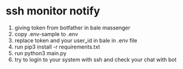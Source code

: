 # ssh monitor notify

1. giving token from botfather in bale massenger
2. copy .env-sample to .env
3. replace token and your user_id in bale in .env file
4. run pip3 install -r requirements.txt
5. run python3 main.py
6. try to login to your system with ssh and check your chat with bot
